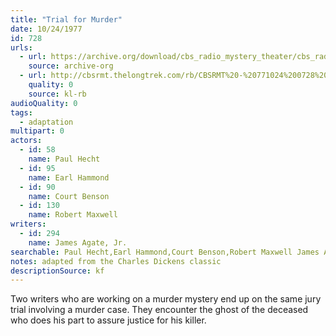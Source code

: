 ```yaml
---
title: "Trial for Murder"
date: 10/24/1977
id: 728
urls: 
  - url: https://archive.org/download/cbs_radio_mystery_theater/cbs_radio_mystery_theater-0701-0750.zip/cbs_radio_mystery_theater-0701-0750%2Fcbsrmt_0728_trial_for_murder.mp3
    source: archive-org
  - url: http://cbsrmt.thelongtrek.com/rb/CBSRMT%20-%20771024%200728%20Trial%20For%20Murder_WLNH-FM_rb.mp3
    quality: 0
    source: kl-rb
audioQuality: 0
tags: 
  - adaptation
multipart: 0
actors:  
  - id: 58
    name: Paul Hecht  
  - id: 95
    name: Earl Hammond  
  - id: 90
    name: Court Benson  
  - id: 130
    name: Robert Maxwell
writers:  
  - id: 294
    name: James Agate, Jr.
searchable: Paul Hecht,Earl Hammond,Court Benson,Robert Maxwell James Agate, Jr.
notes: adapted from the Charles Dickens classic
descriptionSource: kf
---
```

Two writers who are working on a murder mystery end up on the same jury trial involving a murder case. They encounter the ghost of the deceased who does his part to assure justice for his killer.